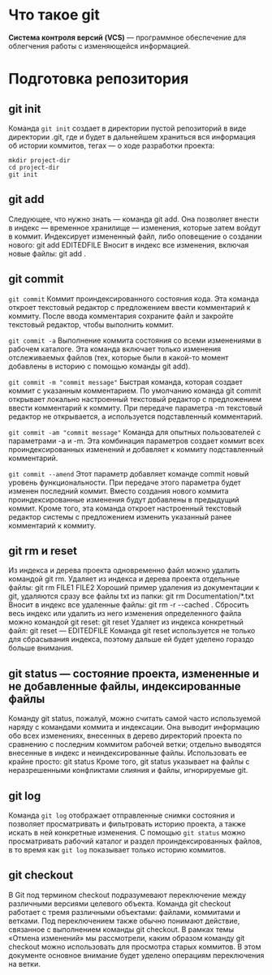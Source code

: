 # Что такое git

**Cистема контроля версий (VCS)** — программное обеспечение для облегчения работы с изменяющейся информацией.

# Подготовка репозитория

## git init

Команда `git init` создает в директории пустой репозиторий в виде директории .git, где и будет в дальнейшем храниться вся информация об истории коммитов, тегах — о ходе разработки проекта:

    mkdir project-dir
    cd project-dir
    git init

## git add

Следующее, что нужно знать — команда git add. Она позволяет внести в индекс — временное хранилище — изменения, которые затем войдут в коммит.
Индексирует измененный файл, либо оповещение о создании нового:
git add EDITEDFILE
Вносит в индекс все изменения, включая новые файлы:
git add .

## git commit

`git commit`
Коммит проиндексированного состояния кода. Эта команда откроет текстовый редактор с предложением ввести комментарий к коммиту. После ввода комментария сохраните файл и закройте текстовый редактор, чтобы выполнить коммит.

`git commit -a`
Выполнение коммита состояния со всеми изменениями в рабочем каталоге. Эта команда включает только изменения отслеживаемых файлов (тех, которые были в какой-то момент добавлены в историю с помощью команды git add).

`git commit -m "commit message"`
Быстрая команда, которая создает коммит с указанным комментарием. По умолчанию команда git commit открывает локально настроенный текстовый редактор с предложением ввести комментарий к коммиту. При передаче параметра -m текстовый редактор не открывается, а используется подставленный комментарий.

`git commit -am "commit message"`
Команда для опытных пользователей с параметрами -a и -m. Эта комбинация параметров создает коммит всех проиндексированных изменений и добавляет к коммиту подставленный комментарий.

`git commit --amend`
Этот параметр добавляет команде commit новый уровень функциональности. При передаче этого параметра будет изменен последний коммит. Вместо создания нового коммита проиндексированные изменения будут добавлены в предыдущий коммит. Кроме того, эта команда откроет настроенный текстовый редактор системы с предложением изменить указанный ранее комментарий к коммиту.

## git rm и reset 

Из индекса и дерева проекта одновременно файл можно удалить командой git rm.
Удаляет из индекса и дерева проекта отдельные файлы:
git rm FILE1 FILE2
Хороший пример удаления из документации к git, удаляются сразу все файлы txt из папки:
git rm Documentation/\*.txt
Вносит в индекс все удаленные файлы:
git rm -r --cached .
Сбросить весь индекс или удалить из него изменения определенного файла можно командой git reset:
git reset
Удаляет из индекса конкретный файл:
git reset — EDITEDFILE
Команда git reset используется не только для сбрасывания индекса, поэтому дальше ей будет уделено гораздо больше внимания.

## git status — состояние проекта, измененные и не добавленные файлы, индексированные файлы

Команду git status, пожалуй, можно считать самой часто используемой наряду с командами коммита и индексации. Она выводит информацию обо всех изменениях, внесенных в дерево директорий проекта по сравнению с последним коммитом рабочей ветки; отдельно выводятся внесенные в индекс и неиндексированные файлы. Использовать ее крайне просто:
git status
Кроме того, git status указывает на файлы с неразрешенными конфликтами слияния и файлы, игнорируемые git.

## git log

Команда `git log` отображает отправленные снимки состояния и позволяет просматривать и фильтровать историю проекта, а также искать в ней конкретные изменения. С помощью `git status` можно просматривать рабочий каталог и раздел проиндексированных файлов, в то время как `git log` показывает только историю коммитов.

## git checkout

 В Git под термином checkout подразумевают переключение между различными версиями целевого объекта. Команда git checkout работает с тремя различными объектами: файлами, коммитами и ветками. Под переключением также обычно понимают действие, связанное с выполнением команды git checkout. В рамках темы «Отмена изменений» мы рассмотрели, каким образом команду git checkout можно использовать для просмотра старых коммитов. В этом документе основное внимание будет уделено операциям переключения на ветки.